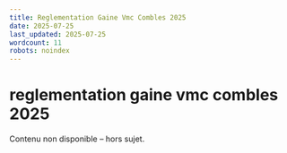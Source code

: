 ```yaml
---
title: Reglementation Gaine Vmc Combles 2025
date: 2025-07-25
last_updated: 2025-07-25
wordcount: 11
robots: noindex
---
```


# reglementation gaine vmc combles 2025

Contenu non disponible – hors sujet.